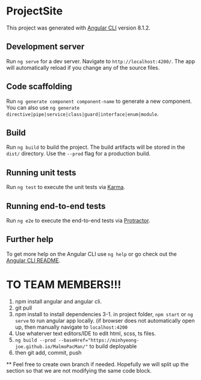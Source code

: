 # ProjectSite

This project was generated with [Angular CLI](https://github.com/angular/angular-cli) version 8.1.2.

## Development server

Run `ng serve` for a dev server. Navigate to `http://localhost:4200/`. The app will automatically reload if you change any of the source files.

## Code scaffolding

Run `ng generate component component-name` to generate a new component. You can also use `ng generate directive|pipe|service|class|guard|interface|enum|module`.

## Build

Run `ng build` to build the project. The build artifacts will be stored in the `dist/` directory. Use the `--prod` flag for a production build.

## Running unit tests

Run `ng test` to execute the unit tests via [Karma](https://karma-runner.github.io).

## Running end-to-end tests

Run `ng e2e` to execute the end-to-end tests via [Protractor](http://www.protractortest.org/).

## Further help

To get more help on the Angular CLI use `ng help` or go check out the [Angular CLI README](https://github.com/angular/angular-cli/blob/master/README.md).

# TO TEAM MEMBERS!!!

1. npm install angular and angular cli.
2. git pull
3. npm install to install dependencies
3-1. in project folder, `npm start` or `ng serve` to run angular app locally. (if browser does not automatically open up, then manually navigate to `localhost:4200`
4. Use whaterver text editors/IDE to edit html, scss, ts files.
5. `ng build --prod --baseHref="https://minhyeong-joe.github.io/MalmoPacMan/"` to build deployable
6. then git add, commit, push

** Feel free to create own branch if needed. Hopefully we will split up the section so that we are not modifying the same code block.
